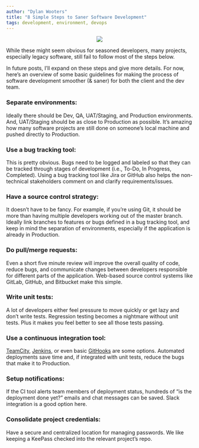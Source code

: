 ```yaml
---
author: "Dylan Wooters"
title: "8 Simple Steps to Saner Software Development"
tags: development, environment, devops
---
```


<div class="separator" style="clear: both; text-align: center;"><img border="0" src="/blog/2016/11/10/8-simple-steps-to-saner-software-development/layercake.jpg"/></div>

While these might seem obvious for seasoned developers, many projects, especially legacy software, still fail to follow most of the steps below.

In future posts, I’ll expand on these steps and give more details. For now, here’s an overview of some basic guidelines for making the process of software development smoother (& saner) for both the client and the dev team.

### Separate environments:

Ideally there should be Dev, QA, UAT/Staging, and Production environments. And, UAT/Staging should be as close to Production as possible. It’s amazing how many software projects are still done on someone’s local machine and pushed directly to Production.

### Use a bug tracking tool:

This is pretty obvious. Bugs need to be logged and labeled so that they can be tracked through stages of development (i.e., To-Do, In Progress, Completed). Using a bug tracking tool like Jira or GitHub also helps the non-technical stakeholders comment on and clarify requirements/issues.

### Have a source control strategy:

It doesn’t have to be fancy. For example, if you’re using Git, it should be more than having multiple developers working out of the master branch. Ideally link branches to features or bugs defined in a bug tracking tool, and keep in mind the separation of environments, especially if the application is already in Production.

### Do pull/merge requests:

Even a short five minute review will improve the overall quality of code, reduce bugs, and communicate changes between developers responsible for different parts of the application. Web-based source control systems like GitLab, GitHub, and Bitbucket make this simple.

### Write unit tests:

A lot of developers either feel pressure to move quickly or get lazy and don’t write tests. Regression testing becomes a nightmare without unit tests. Plus it makes you feel better to see all those tests passing.

### Use a continuous integration tool:

[TeamCity](https://www.jetbrains.com/teamcity/), [Jenkins](https://jenkins-ci.org), or even basic [GitHooks](http://githooks.com) are some options. Automated deployments save time and, if integrated with unit tests, reduce the bugs that make it to Production.

### Setup notifications:

If the CI tool alerts team members of deployment status, hundreds of “is the deployment done yet?” emails and chat messages can be saved. Slack integration is a good option here.

### Consolidate project credentials:

Have a secure and centralized location for managing passwords. We like keeping a KeePass checked into the relevant project’s repo.
